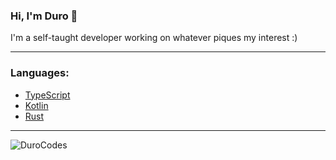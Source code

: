 ### Hi, I'm Duro :wave:

I'm a self-taught developer working on whatever piques my interest :)

---

### **Languages:**

- [TypeScript](https://www.typescriptlang.org/)
- [Kotlin](https://kotlinlang.org/)
- [Rust](https://www.rust-lang.org/)

---

<img src="https://komarev.com/ghpvc/?username=DuroCodes&label=Views&color=0e75b6&style=flat" alt="DuroCodes"/>
